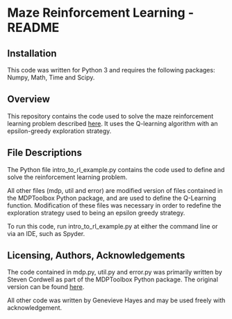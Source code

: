 # Maze Reinforcement Learning - README

## Installation
This code was written for Python 3 and requires the following packages: Numpy, Math, Time and Scipy.

## Overview
This repository contains the code used to solve the maze reinforcement learning problem described [here](https://medium.com/@gkhayes/the-other-type-of-machine-learning-97ab81306ce9). It uses the Q-learning algorithm with an epsilon-greedy exploration strategy.

## File Descriptions
The Python file intro_to_rl_example.py contains the code used to define and solve the reinforcement learning problem. 

All other files (mdp, util and error) are modified version of files contained in the MDPToolbox Python package, and are used to define the Q-Learning function. Modification of these files was necessary in order to redefine the exploration strategy used to being an epsilon greedy strategy.

To run this code, run intro_to_rl_example.py at either the command line or via an IDE, such as Spyder.

## Licensing, Authors, Acknowledgements
The code contained in mdp.py, util.py and error.py was primarily written by Steven Cordwell as part of the MDPToolbox Python package. The original version can be found [here](https://github.com/sawcordwell/pymdptoolbox).

All other code was written by Genevieve Hayes and may be used freely with acknowledgement.
